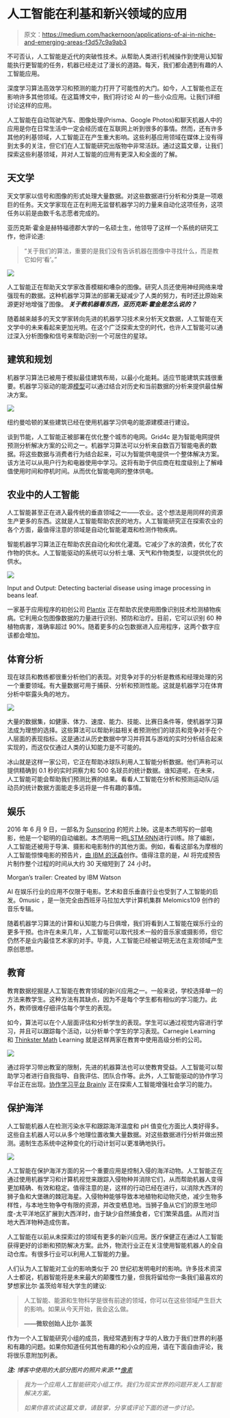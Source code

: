 # 人工智能在利基和新兴领域的应用

> 原文：<https://medium.com/hackernoon/applications-of-ai-in-niche-and-emerging-areas-f3d57c9a9ab3>

不可否认，人工智能是近代的突破性技术。从帮助人类进行机械操作到使用认知智能执行更智能的任务，机器已经走过了漫长的道路。每天，我们都会遇到有趣的人工智能应用。

深度学习算法高效学习和预测的能力打开了可能性的大门。如今，人工智能也正在影响许多其他领域。在这篇博文中，我们将讨论 AI 的一些小众应用。让我们详细讨论这样的应用。

人工智能在自动驾驶汽车、图像处理(Prisma、Google Photos)和聊天机器人中的应用是你在日常生活中一定会经历或在互联网上听到很多的事情。然而，还有许多其他的利基领域，人工智能正在产生重大影响。这些利基应用领域在媒体上没有得到太多的关注，但它们在人工智能研究出版物中非常活跃。通过这篇文章，让我们探索这些利基领域，并对人工智能的应用有更深入和全面的了解。

## 天文学

天文学家以信号和图像的形式处理大量数据。对这些数据进行分析和分类是一项艰巨的任务。天文学家现在正在利用无监督机器学习的力量来自动化这项任务，这项任务以前是由数千名志愿者完成的。

亚历克斯·霍金是赫特福德郡大学的一名硕士生，他领导了这样一个系统的研究工作，他评论道:

> “关于我们的算法，重要的是我们没有告诉机器在图像中寻找什么，而是教它如何‘看’。”

![](img/dc19509b89c7b2f450df332b2732e3bf.png)

人工智能正在帮助天文学家改善模糊和嘈杂的图像。研究人员还使用神经网络来增强现有的数据。这种机器学习算法的部署无疑减少了人类的努力，有时还比原始来源更好地增强了图像。 ***关于教机器看东西，亚历克斯·霍金是怎么说的？***

随着越来越多的天文学家转向先进的机器学习技术来分析天文数据，人工智能在天文学中的未来看起来更加光明。在这个广泛探索太空的时代，也许人工智能可以通过深入分析图像和信号来帮助识别一个可居住的星球。

## 建筑和规划

机器学习算法已被用于模拟最佳建筑布局，以最小化能耗。适应节能建筑实践很重要。机器学习驱动的能源[模型](http://www.engineering.nottingham.ac.uk/icccbe/proceedings/pdf/af178.pdf)可以通过结合对历史和当前数据的分析来提供最佳解决方案。

![](img/df05a2f9fee1cec5780b5839e355e337.png)

纽约曼哈顿的某些建筑已经在使用机器学习供电的能源建模进行建设。

谈到节能，人工智能正被部署在优化整个城市的电网。Grid4c 是为智能电网提供预测分析解决方案的公司之一。机器学习算法可以分析来自数百万智能电表的数据。将这些数据与消费者行为结合起来，可以为智能供电提供一个整体解决方案。该方法可以从用户行为和电器使用中学习。这将有助于供应商在粒度级别上了解峰值使用时间和停机时间。从而优化智能电网的整体供电。

## 农业中的人工智能

人工智能甚至正在进入最传统的垂直领域之一——农业。这个想法是用同样的资源生产更多的东西。这就是人工智能帮助农民的地方。人工智能研究正在探索农业的各个方面，最值得注意的领域是自动化智能灌溉和检测作物疾病。

智能机器学习算法正在帮助农民自动化和优化灌溉。它减少了水的浪费，优化了农作物的供水。人工智能驱动的系统可以分析土壤、天气和作物类型，以提供优化的供水。

![](img/833cb1d186a031280802d5c53f86f5ff.png)

Input and Output: Detecting bacterial disease using image processing in beans leaf.

一家基于应用程序的初创公司 [Plantix](http://plantix.net/) 正在帮助农民使用图像识别技术检测植物疾病。它利用众包图像数据的力量进行识别、预防和治疗。目前，它可以识别 60 种植物病害，准确率超过 90%。随着更多的众包数据进入应用程序，这两个数字应该都会增加。

## 体育分析

现在球员和教练都很重分析他们的表现。对竞争对手的分析是教练和经理处理的另一个重要领域。有大量数据可用于捕获、分析和预测性能。这就是机器学习在体育分析中崭露头角的地方。

![](img/794da8f8791cfabff394d652e2fd994e.png)

大量的数据集，如健康、体力、速度、能力、技能、比赛日条件等，使机器学习算法成为理想的选择。这些算法可以帮助利益相关者预测他们的球员和竞争对手在个人层面的表现指标。这是通过从历史数据中学习并将其与游戏的实时分析结合起来实现的，而这仅仅通过人类的认知能力是不可能的。

冰山就是这样一家公司，它正在帮助冰球队利用人工智能分析数据。他们声称可以提供精确到 0.1 秒的实时洞察力和 500 名球员的统计数据。谁知道呢，在未来，人工智能可能会帮助我们预测比赛的结果。看看人工智能在分析和预测运动队/运动员的统计数据方面能走多远将是一件有趣的事情。

## 娱乐

2016 年 6 月 9 日，一部名为 [Sunspring](https://en.wikipedia.org/wiki/Sunspring) 的短片上映。这是本杰明写的一部电影，他是一个聪明的自动编剧。本杰明用一把[LSTM·RNN](https://en.wikipedia.org/wiki/Long_short-term_memory)进行训练。除了编剧，人工智能还被用于导演、摄影和电影制作的其他方面。例如，看看这部名为摩根的人工智能惊悚电影的预告片，[由 IBM 的沃森](http://www.wired.co.uk/article/ibm-watson-ai-film-trailer)创作。值得注意的是，AI 将完成预告片制作整个过程的时间从大约 30 天缩短到了 24 小时。

Morgan’s trailer: Created by IBM Watson

AI 在娱乐行业的应用不仅限于电影。艺术和音乐垂直行业也受到了人工智能的启发。0music ，是一张完全由西班牙马拉加大学计算机集群 Melomics109 创作的音乐专辑。

随着机器学习算法的计算和认知能力与日俱增，我们将看到人工智能在娱乐行业的更多干预。也许在未来几年，人工智能可以取代技术一般的音乐家或摄影师，但它仍然不是业内最佳艺术家的对手。毕竟，人工智能已经被证明无法在主观领域产生原创思想。

## 教育

教育数据挖掘是人工智能在教育领域的新兴应用之一。一般来说，学校选择单一的方法来教学生。这种方法有其缺点，因为不是每个学生都有相似的学习能力。此外，教师很难仔细评估每个学生的表现。

如今，算法可以在个人层面评估和分析学生的表现。学生可以通过视觉内容进行学习，并且可以跟踪每个活动，以分析单个学生的学习表现。Carnegie Learning 和 [Thinkster Math](https://hellothinkster.com/) Learning 就是这样两家在教育中使用高级分析的公司。

![](img/b8e68d191ed6c3fbb26b783528d36511.png)

通过将学习带出教室的限制，先进的机器算法也可以使教育受益。人工智能可以帮助学习者进行自我指导、自我评估、团队合作等。此外，人工智能驱动的协作学习平台正在出现。[协作学习平台 Brainly](https://brainly.in/) 正在探索人工智能增强社会学习的能力。

## 保护海洋

人工智能机器人在检测污染水平和跟踪海洋温度和 pH 值变化方面比人类好得多。这些自主机器人可以从多个地理位置收集大量数据。对这些数据进行分析并做出预测。遏制生态系统中这种变化的行动计划可以更准确地执行。

![](img/d8e91a3bbf130738404761c3f0850229.png)

人工智能在保护海洋方面的另一个重要应用是控制入侵的海洋动物。人工智能正在通过使用机器学习和计算机视觉来跟踪入侵物种并消除它们，从而帮助机器人变得更加精确、有效和稳定。值得注意的是，这样的行动已经在进行，以消除大西洋的狮子鱼和大堡礁的棘冠海星。入侵物种能够导致本地植物和动物灭绝，减少生物多样性，与本地生物争夺有限的资源，并改变栖息地。当狮子鱼从它们的原生地印度-太平洋地区扩展到大西洋时，由于缺少自然捕食者，它们繁荣昌盛。从而对当地大西洋物种造成伤害。

人工智能在以前从未探索过的领域有更多的新兴应用。医疗保健正在通过人工智能获得更好的诊断和预防解决方案。此外，物流行业正在关注使用智能机器人的全自动仓库。有很多行业可以利用人工智能的力量。

人们认为人工智能对工业的影响类似于 20 世纪初发明电时的影响。许多技术资深人士都说，机器智能将是未来最大的颠覆性力量，但我将留给你一条我们最喜欢的梦想家比尔·盖茨给年轻大学生的建议:

> 人工智能、能源和生物科学是很有前途的领域，你可以在这些领域产生巨大的影响。如果从今天开始，我会这么做。
> 
> **——微软创始人比尔·盖茨**

作为一个人工智能研究小组的成员，我经常遇到有才华的人致力于我们世界的利基和有趣的问题。如果你知道任何其他有趣的和小众的应用，请在下面自由评论，我将很乐意附加列表。

***注:*** *博客中使用的大部分图片的照片来源:**[*像素*](https://www.pexels.com/)*

> *我为一个应用人工智能研究小组工作。我们为现实世界的问题开发人工智能解决方案。*
> 
> *如果你喜欢读这篇文章，请鼓掌，分享或评论下面的进一步讨论。*